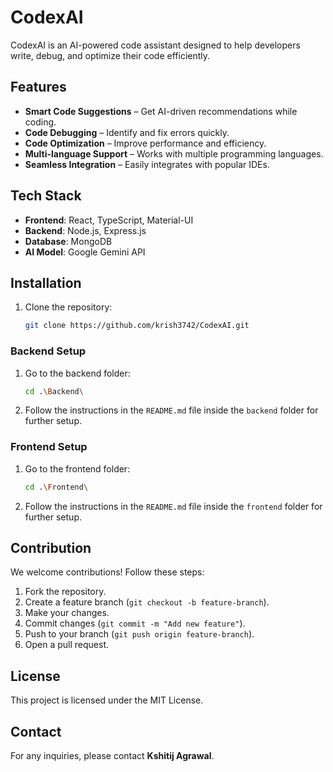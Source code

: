 # CodexAI

CodexAI is an AI-powered code assistant designed to help developers write, debug, and optimize their code efficiently.

## Features

- **Smart Code Suggestions** – Get AI-driven recommendations while coding.
- **Code Debugging** – Identify and fix errors quickly.
- **Code Optimization** – Improve performance and efficiency.
- **Multi-language Support** – Works with multiple programming languages.
- **Seamless Integration** – Easily integrates with popular IDEs.

## Tech Stack

- **Frontend**: React, TypeScript, Material-UI
- **Backend**: Node.js, Express.js
- **Database**: MongoDB
- **AI Model**: Google Gemini API

## Installation

1. Clone the repository:

   ```bash
   git clone https://github.com/krish3742/CodexAI.git
   ```

### Backend Setup

1. Go to the backend folder:

   ```bash
   cd .\Backend\
   ```

2. Follow the instructions in the `README.md` file inside the `backend` folder for further setup.

### Frontend Setup

1. Go to the frontend folder:

   ```bash
   cd .\Frontend\
   ```

2. Follow the instructions in the `README.md` file inside the `frontend` folder for further setup.

## Contribution

We welcome contributions! Follow these steps:

1. Fork the repository.
2. Create a feature branch (`git checkout -b feature-branch`).
3. Make your changes.
4. Commit changes (`git commit -m "Add new feature"`).
5. Push to your branch (`git push origin feature-branch`).
6. Open a pull request.

## License

This project is licensed under the MIT License.

## Contact

For any inquiries, please contact **Kshitij Agrawal**.
